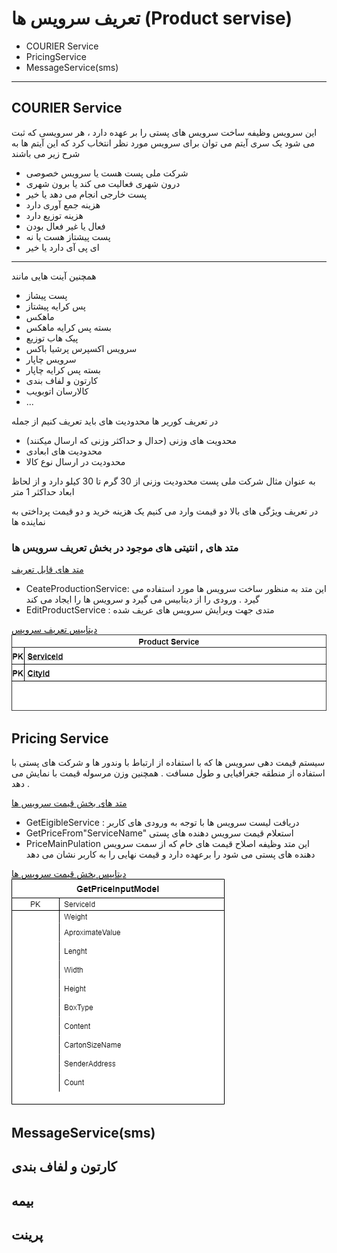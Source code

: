 # تعریف سرویس ها (Product servise)  

- COURIER Service
- PricingService
- MessageService(sms)

---

## COURIER Service

 این سرویس وظیفه ساخت سرویس های پستی را بر عهده دارد ، هر سرویسی که ثبت می شود یک سری آیتم می توان برای سرویس مورد نظر انتخاب کرد که این آیتم ها به شرح زیر می باشند

- شرکت ملی پست هست یا سرویس خصوصی
- درون شهری فعالیت می کند یا برون شهری
- پست خارجی انجام می دهد یا خیر
- هزینه جمع آوری دارد
- هزینه توزیع دارد
- فعال یا غیر فعال بودن
- پست پیشتاز هست یا نه
- ای پی آی دارد یا خیر
---
همچنین آینت هایی مانند 
 + پست پیشاز 
 + پس کرایه پیشتاز 
 + ماهکس 
 + بسته پس کرایه ماهکس 
 + پیک هاب توزیع 
 + سرویس اکسپرس پرشیا باکس 
 + سرویس چاپار 
 + بسته پس کرایه چاپار 
 + کارتون و لفاف بندی 
 + کالارسان اتوبویب 
 + ...



در تعریف کوریر ها محدودیت های باید تعریف کنیم از جمله 

- محدویت های وزنی (حدال و حداکثر وزنی که ارسال میکنند)
- محدودیت های ابعادی 
- محدودیت در ارسال نوع کالا 

به عنوان مثال شرکت ملی پست محدودیت وزنی از 30 گرم تا 30 کیلو دارد و از لحاظ ابعاد حداکثر 1 متر 


در تعریف ویژگی های بالا دو قیمت وارد می کنیم یک هزینه خرید و دو قیمت پرداختی به نماینده ها 


### متد های , انتیتی های موجود در بخش تعریف سرویس ها

[متد های قابل تعریف](Diagrams/ProductServiceMethod.drawio)

- CeateProductionService:
  این متد به منظور ساخت سرویس ها مورد استفاده می گیرد . ورودی را از دیتابیس می گیرد و سرویس ها را ایجاد می کند
- EditProductService :
  متدی جهت ویرایش سرویس های عریف شده

[دیتابیس تعریف سرویس](Diagrams/ProductServiceDatabase.drawio)
![دیتابیس تعریف سرویس](imgs/ProductServiceDatabase.png)

## Pricing Service

سیستم قیمت دهی سرویس ها که با استفاده از ارتباط با وندور ها و شرکت های پستی با استفاده از منطقه جغرافیایی و طول مسافت . همچنین وزن مرسوله قیمت با نمایش می دهد .

[متد های بخش قیمت سرویس ها](Diagrams/PricingServiceMethod.drawio)

- GetEigibleService :
   دریافت لیست سرویس ها با توجه به ورودی های کاربر
- GetPriceFrom"ServiceName"
  استعلام قیمت سرویس دهنده های پستی  
- PriceMainPulation
  این متد وظیفه اصلاح قیمت های خام که از سمت سرویس دهنده های پستی می شود را برعهده دارد و قیمت نهایی را به کاربر نشان می دهد

[دیتابیس بخش قیمت سرویس ها](Diagrams/PriceServiseDatabase.drawio)
![دیتابیس قیمت سرویس ها](imgs/PriceServiseDatabase.png)

## MessageService(sms)

## کارتون و لفاف بندی

 
## بیمه 


## پرینت
